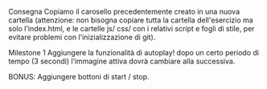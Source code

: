 Consegna
Copiamo il carosello precedentemente creato in una nuova cartella (attenzione: non bisogna copiare tutta la cartella dell'esercizio ma solo l'index.html, e le cartelle js/ css/ con i relativi script e fogli di stile, per evitare problemi con l'inizializzazione di git).

Milestone 1
Aggiungere la funzionalità di autoplay!
dopo un certo periodo di tempo (3 secondi) l’immagine attiva dovrà cambiare alla successiva.

BONUS:
Aggiungere bottoni di start / stop.
